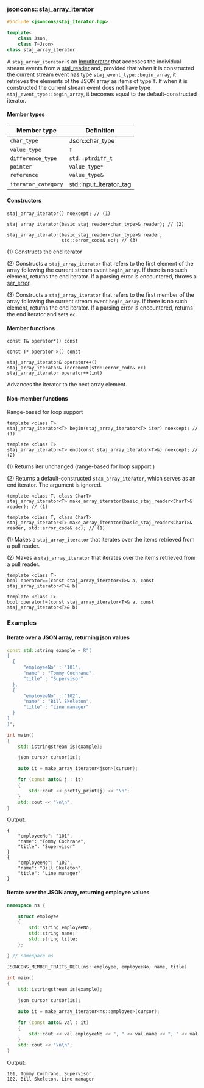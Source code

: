 ### jsoncons::staj_array_iterator

```c++
#include <jsoncons/staj_iterator.hpp>

template<
    class Json, 
    class T=Json>
class staj_array_iterator
```

A `staj_array_iterator` is an [InputIterator](https://en.cppreference.com/w/cpp/named_req/InputIterator) that
accesses the individual stream events from a [staj_reader](staj_reader.md) and, provided that when it is constructed
the current stream event has type `staj_event_type::begin_array`, it retrieves the elements of the JSON array
as items of type `T`. If when it is constructed the current stream event does not have type `staj_event_type::begin_array`,
it becomes equal to the default-constructed iterator.

#### Member types

Member type                         |Definition
------------------------------------|------------------------------
`char_type`|Json::char_type
`value_type`|`T`
`difference_type`|`std::ptrdiff_t`
`pointer`|`value_type*`
`reference`|`value_type&`
`iterator_category`|[std::input_iterator_tag](https://en.cppreference.com/w/cpp/iterator/iterator_tags)

#### Constructors

    staj_array_iterator() noexcept; // (1)

    staj_array_iterator(basic_staj_reader<char_type>& reader); // (2)

    staj_array_iterator(basic_staj_reader<char_type>& reader,
                        std::error_code& ec); // (3)

(1) Constructs the end iterator

(2) Constructs a `staj_array_iterator` that refers to the first element of the array
    following the current stream event `begin_array`. If there is no such element,
    returns the end iterator. If a parsing error is encountered, throws a 
    [ser_error](ser_error.md).

(3) Constructs a `staj_array_iterator` that refers to the first member of the array
    following the current stream event `begin_array`. If there is no such element,
    returns the end iterator. If a parsing error is encountered, returns the end iterator 
    and sets `ec`.

#### Member functions

    const T& operator*() const

    const T* operator->() const

    staj_array_iterator& operator++()
    staj_array_iterator& increment(std::error_code& ec)
    staj_array_iterator operator++(int) 
Advances the iterator to the next array element.

#### Non-member functions

Range-based for loop support

    template <class T>
    staj_array_iterator<T> begin(staj_array_iterator<T> iter) noexcept; // (1)

    template <class T>
    staj_array_iterator<T> end(const staj_array_iterator<T>&) noexcept; // (2)

(1) Returns iter unchanged (range-based for loop support.)

(2) Returns a default-constructed `stax_array_iterator`, which serves as an end iterator. The argument is ignored.

    template <class T, class CharT>
    staj_array_iterator<T> make_array_iterator(basic_staj_reader<CharT>& reader); // (1)

    template <class T, class CharT>
    staj_array_iterator<T> make_array_iterator(basic_staj_reader<CharT>& reader, std::error_code& ec); // (1)

(1) Makes a `staj_array_iterator` that iterates over the items retrieved from a pull reader.

(2) Makes a `staj_array_iterator` that iterates over the items retrieved from a pull reader.

    template <class T>
    bool operator==(const staj_array_iterator<T>& a, const staj_array_iterator<T>& b)

    template <class T>
    bool operator!=(const staj_array_iterator<T>& a, const staj_array_iterator<T>& b)

### Examples

#### Iterate over a JSON array, returning json values  

```c++
const std::string example = R"(
[ 
  { 
      "employeeNo" : "101",
      "name" : "Tommy Cochrane",
      "title" : "Supervisor"
  },
  { 
      "employeeNo" : "102",
      "name" : "Bill Skeleton",
      "title" : "Line manager"
  }
]
)";

int main()
{
    std::istringstream is(example);

    json_cursor cursor(is);

    auto it = make_array_iterator<json>(cursor);

    for (const auto& j : it)
    {
        std::cout << pretty_print(j) << "\n";
    }
    std::cout << "\n\n";
}
```
Output:
```
{
    "employeeNo": "101",
    "name": "Tommy Cochrane",
    "title": "Supervisor"
}
{
    "employeeNo": "102",
    "name": "Bill Skeleton",
    "title": "Line manager"
}
```

#### Iterate over the JSON array, returning employee values 

```c++
namespace ns {

    struct employee
    {
        std::string employeeNo;
        std::string name;
        std::string title;
    };

} // namespace ns

JSONCONS_MEMBER_TRAITS_DECL(ns::employee, employeeNo, name, title)
      
int main()
{
    std::istringstream is(example);

    json_cursor cursor(is);

    auto it = make_array_iterator<ns::employee>(cursor);

    for (const auto& val : it)
    {
        std::cout << val.employeeNo << ", " << val.name << ", " << val.title << "\n";
    }
    std::cout << "\n\n";
}
```
Output:
```
101, Tommy Cochrane, Supervisor
102, Bill Skeleton, Line manager
```

